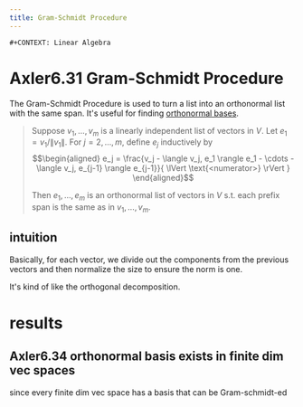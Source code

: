 ```yaml
---
title: Gram-Schmidt Procedure
---
```


```{=org}
#+CONTEXT: Linear Algebra
```
# Axler6.31 Gram-Schmidt Procedure

The Gram-Schmidt Procedure is used to turn a list into an orthonormal
list with the same span. It\'s useful for finding [orthonormal
bases](KBrefOrthonormalBasis.org).

> Suppose $v_1, \ldots, v_m$ is a linearly independent list of vectors
> in $V$. Let $e_1 = v_1 / \lVert v_1 \rVert$. For $j = 2, \ldots, m$,
> define $e_j$ inductively by $$\begin{aligned}
> e_j = \frac{v_j - \langle  v_j, e_1 \rangle e_1 - \cdots - \langle v_j, e_{j-1} \rangle e_{j-1}}{ \lVert \text{<numerator>} \rVert  }
> \end{aligned}$$
>
> Then $e_1, \ldots, e_m$ is an orthonormal list of vectors in $V$ s.t.
> each prefix span is the same as in $v_1, \ldots, v_m$.

## intuition

Basically, for each vector, we divide out the components from the
previous vectors and then normalize the size to ensure the norm is one.

It\'s kind of like the orthogonal decomposition.

# results

## Axler6.34 orthonormal basis exists in finite dim vec spaces

since every finite dim vec space has a basis that can be Gram-schmidt-ed
